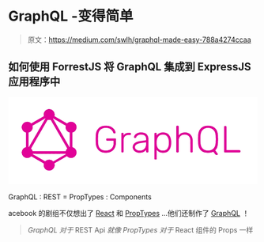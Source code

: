 # GraphQL -变得简单

> 原文：<https://medium.com/swlh/graphql-made-easy-788a4274ccaa>

## 如何使用 ForrestJS 将 GraphQL 集成到 ExpressJS 应用程序中

![](img/517c7da7c512b118789e9873e3c9fa92.png)

GraphQL : REST = PropTypes : Components

acebook 的剧组不仅想出了 [React](https://reactjs.org/) 和 [PropTypes](https://reactjs.org/docs/typechecking-with-proptypes.html) …他们还制作了 [GraphQL](https://graphql.org/) ！

> *GraphQL 对于* REST Api *就像 PropTypes 对于* React 组件的 Props 一样